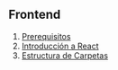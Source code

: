 ## Frontend

1. [Prerequisitos](./prerequisitos.md)
2. [Introducción a React](./react.md)
3. [Estructura de Carpetas](./estructura-carpetas.md)
